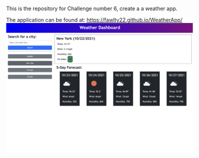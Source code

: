 This is the repository for Challenge number 6, create a a weather app.

The application can be found at: https://fawlty22.github.io/WeatherApp/      ![Screenshot](./assets/images/screenshot.png)
